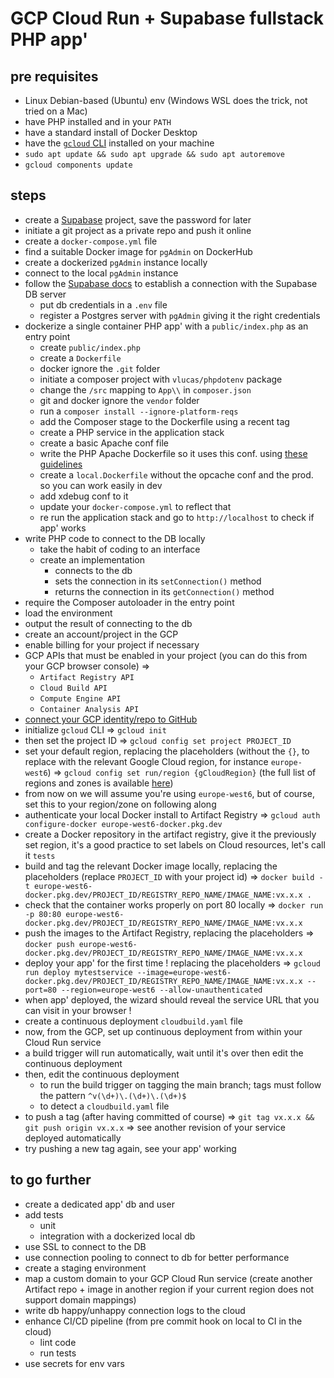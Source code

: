 # GCP Cloud Run + Supabase fullstack PHP app'

## pre requisites

- Linux Debian-based (Ubuntu) env (Windows WSL does the trick, not tried on a Mac)
- have PHP installed and in your `PATH`
- have a standard install of Docker Desktop
- have the [`gcloud` CLI](https://cloud.google.com/sdk/docs/install-sdk) installed on your machine
- `sudo apt update && sudo apt upgrade && sudo apt autoremove`
- `gcloud components update`

## steps

- create a [Supabase](https://supabase.com/) project, save the password for later
- initiate a git project as a private repo and push it online
- create a `docker-compose.yml` file
- find a suitable Docker image for `pgAdmin` on DockerHub
- create a dockerized `pgAdmin` instance locally
- connect to the local `pgAdmin` instance
- follow the [Supabase docs](https://supabase.com/docs/guides/database/connecting-to-postgres#connecting-with-ssl) to establish a connection with the Supabase DB server
  - put db credentials in a `.env` file
  - register a Postgres server with `pgAdmin` giving it the right credentials
- dockerize a single container PHP app' with a `public/index.php` as an entry point
  - create `public/index.php`
  - create a `Dockerfile`
  - docker ignore the `.git` folder
  - initiate a composer project with `vlucas/phpdotenv` package
  - change the `/src` mapping to `App\\` in `composer.json`
  - git and docker ignore the `vendor` folder
  - run a `composer install --ignore-platform-reqs`
  - add the Composer stage to the Dockerfile using a recent tag
  - create a PHP service in the application stack
  - create a basic Apache conf file
  - write the PHP Apache Dockerfile so it uses this conf. using [these guidelines](https://cloud.google.com/run/docs/quickstarts/build-and-deploy/deploy-php-service)
  - create a `local.Dockerfile` without the opcache conf and the prod. so you can work easily in dev
  - add xdebug conf to it
  - update your `docker-compose.yml` to reflect that
  - re run the application stack and go to `http://localhost` to check if app' works
- write PHP code to connect to the DB locally
  - take the habit of coding to an interface
  - create an implementation
    - connects to the db
    - sets the connection in its `setConnection()` method
    - returns the connection in its `getConnection()` method
- require the Composer autoloader in the entry point
- load the environment
- output the result of connecting to the db
- create an account/project in the GCP
- enable billing for your project if necessary
- GCP APIs that must be enabled in your project (you can do this from your GCP browser console) =>
  - `Artifact Registry API`
  - `Cloud Build API`
  - `Compute Engine API`
  - `Container Analysis API`
- [connect your GCP identity/repo to GitHub](https://cloud.google.com/build/docs/automating-builds/github/connect-repo-github)
- initialize `gcloud` CLI => `gcloud init`
- then set the project ID =>  `gcloud config set project PROJECT_ID`
- set your default region, replacing the placeholders (without the `{}`, to replace with the relevant Google Cloud region, for instance `europe-west6`) => `gcloud config set run/region {gCloudRegion}` (the full list of regions and zones is available [here](https://cloud.google.com/compute/docs/regions-zones))
- from now on we will assume you're using `europe-west6`, but of course, set this to your region/zone on following along
- authenticate your local Docker install to Artifact Registry => `gcloud auth configure-docker europe-west6-docker.pkg.dev`
- create a Docker repository in the artifact registry, give it the previously set region, it's a good practice to set labels on Cloud resources, let's call it `tests`
- build and tag the relevant Docker image locally, replacing the placeholders (replace `PROJECT_ID` with your project id) => `docker build -t europe-west6-docker.pkg.dev/PROJECT_ID/REGISTRY_REPO_NAME/IMAGE_NAME:vx.x.x .`
- check that the container works properly on port 80 locally => `docker run -p 80:80 europe-west6-docker.pkg.dev/PROJECT_ID/REGISTRY_REPO_NAME/IMAGE_NAME:vx.x.x`
- push the images to the Artifact Registry, replacing the placeholders => `docker push europe-west6-docker.pkg.dev/PROJECT_ID/REGISTRY_REPO_NAME/IMAGE_NAME:vx.x.x`
- deploy your app' for the first time ! replacing the placeholders => `gcloud run deploy mytestservice --image=europe-west6-docker.pkg.dev/PROJECT_ID/REGISTRY_REPO_NAME/IMAGE_NAME:vx.x.x --port=80 --region=europe-west6 --allow-unauthenticated`
- when app' deployed, the wizard should reveal the service URL that you can visit in your browser !
- create a continuous deployment `cloudbuild.yaml` file
- now, from the GCP, set up continuous deployment from within your Cloud Run service
- a build trigger will run automatically, wait until it's over then edit the continuous deployment
- then, edit the continuous deployment
  - to run the build trigger on tagging the main branch; tags must follow the pattern `^v(\d+)\.(\d+)\.(\d+)$`
  - to detect a `cloudbuild.yaml` file
- to push a tag (after having committed of course) => `git tag vx.x.x && git push origin vx.x.x` => see another revision of your service deployed automatically
- try pushing a new tag again, see your app' working

## to go further

- create a dedicated app' db and user
- add tests
  - unit
  - integration with a dockerized local db
- use SSL to connect to the DB
- use connection pooling to connect to db for better performance
- create a staging environment
- map a custom domain to your GCP Cloud Run service (create another Artifact repo + image in another region if your current region does not support domain mappings)
- write db happy/unhappy connection logs to the cloud
- enhance CI/CD pipeline (from pre commit hook on local to CI in the cloud)
  - lint code
  - run tests
- use secrets for env vars
